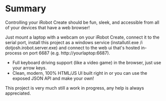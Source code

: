 Summary
=======

Controlling your iRobot Create should be fun, sleek, and accessible from all of your devices that have a web browser!

Just mount a laptop with a webcam on your iRobot Create, connect it to the serial port, install this project as a windows service (installutil.exe /i dotjosh.irobot.server.exe) and connect to the web ui that's hosted in-process on port 6687 (e.g. http://yourlaptop:6687).

* Full keyboard driving support (like a video game) in the browser, just use your arrow keys.
* Clean, modern, 100% HTML/JS UI built right in or you can use the exposed JSON API and make your own!

This project is very much still a work in progress, any help is always appreciated.
